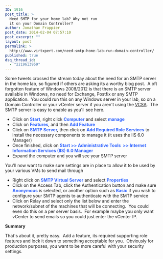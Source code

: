 ```yaml
---
ID: 1916
post_title: >
  Need SMTP for your home lab? Why not run
  it on your Domain Controller?
author: Jonathan Frappier
post_date: 2014-02-04 07:57:10
post_excerpt: ""
layout: post
permalink: >
  http://www.virtxpert.com/need-smtp-home-lab-run-domain-controller/
published: true
dsq_thread_id:
  - "2219613959"
---
```

Some tweets crossed the stream today about the need for an SMTP server in the home lab, so figured if others are asking its a worthy blog post.  A oft forgotten feature of Windows 2008/2012 is that there is an SMTP server available in Windows, no need for Exchange, Postfix or any SMTP application.  You could run this on any Windows server in your lab, so on a Domain Controller or your vCenter server if you aren't using the <a href="http://www.virtxpert.com/tag/vcsa/">VCSA</a>.  The SMTP server is easy to enable as you'll see here.
<ul>
	<li>Click on <span style="color: #3366ff;"><strong>Start</strong></span>, right click <span style="color: #3366ff;"><strong>Computer</strong> </span>and select <span style="color: #3366ff;"><strong>manage</strong></span></li>
	<li>Click on <span style="color: #3366ff;"><strong>Features</strong></span>, and then <strong><span style="color: #3366ff;">Add Feature</span></strong></li>
	<li>Click on <strong><span style="color: #3366ff;">SMTP Server</span>, </strong>then click on <span style="color: #3366ff;"><strong>Add Required Role Services</strong></span> to install the necessary components to manage it (it uses the IIS 6.0 Manager)</li>
	<li>Once finished, click on <span style="color: #3366ff;"><strong>Start &gt;&gt; Administrative Tools  &gt;&gt; Internet Information Services (IIS) 6.0 Manager</strong></span></li>
	<li>Expand the computer and you will see your SMTP server</li>
</ul>
You'll now want to make sure settings are in place to allow it to be used by your various VMs to send mail through
<ul>
	<li>Right click on <span style="color: #3366ff;"><strong>SMTP Virtual Server</strong></span> and select <span style="color: #3366ff;"><strong>Pr</strong><strong>operties</strong></span></li>
	<li>Click on the Access Tab, click the Authentication button and make sure <span style="color: #3366ff;"><strong>Anonymous</strong> </span>is selected, or another option such as <span style="color: #3366ff;"><strong>Basic</strong> </span>if you wish to configure your SMTP agents to authenticate with the SMTP service</li>
	<li>Click on Relay and select only the list below and enter the network/subnet of the machines that will be connecting.  You could even do this on a per server basis.  For example maybe you only want vCenter to send emails so you could just enter the vCenter IP.</li>
</ul>
<strong>Summary</strong>

That's about it, pretty easy.  Add a feature, its required supporting role features and lock it down to something acceptable for you.  Obviously for production purposes, you want to be more careful with your security settings.